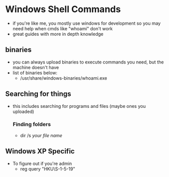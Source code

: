 
# Windows Shell Commands
- if you're like me, you mostly use windows for development so you may need help when cmds like "whoami" don't work
- great guides with more in depth knowledge

## binaries
  - you can always upload binaries to execute commands you need, but the machine doesn't have
  - list of binaries below:
    - /usr/share/windows-binaries/whoami.exe

## Searching for things
- this includes searching for programs and files (maybe ones you uploaded)

  ### Finding folders
    - dir /s *your file name*

## Windows XP Specific
  - To figure out if you're admin
    - reg query "HKU\S-1-5-19"
